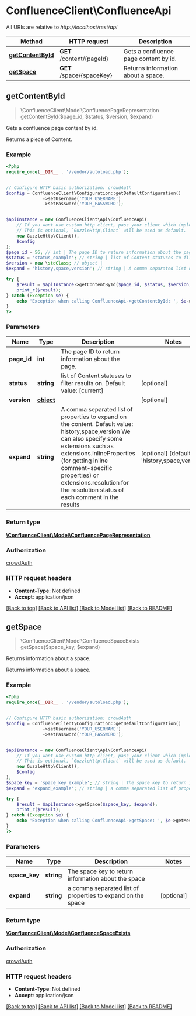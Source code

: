 # ConfluenceClient\ConfluenceApi

All URIs are relative to *http://localhost/rest/api*

Method | HTTP request | Description
------------- | ------------- | -------------
[**getContentById**](ConfluenceApi.md#getContentById) | **GET** /content/{pageId} | Gets a confluence page content by id.
[**getSpace**](ConfluenceApi.md#getSpace) | **GET** /space/{spaceKey} | Returns information about a space.



## getContentById

> \ConfluenceClient\Model\ConfluencePageRepresentation getContentById($page_id, $status, $version, $expand)

Gets a confluence page content by id.

Returns a piece of Content.

### Example

```php
<?php
require_once(__DIR__ . '/vendor/autoload.php');


// Configure HTTP basic authorization: crowdAuth
$config = ConfluenceClient\Configuration::getDefaultConfiguration()
              ->setUsername('YOUR_USERNAME')
              ->setPassword('YOUR_PASSWORD');


$apiInstance = new ConfluenceClient\Api\ConfluenceApi(
    // If you want use custom http client, pass your client which implements `GuzzleHttp\ClientInterface`.
    // This is optional, `GuzzleHttp\Client` will be used as default.
    new GuzzleHttp\Client(),
    $config
);
$page_id = 56; // int | The page ID to return information about the page.
$status = 'status_example'; // string | list of Content statuses to filter results on. Default value: [current]
$version = new \stdClass; // object | 
$expand = 'history,space,version'; // string | A comma separated list of properties to expand on the content. Default value: history,space,version We can also specify some extensions such as extensions.inlineProperties (for getting inline comment-specific properties) or extensions.resolution for the resolution status of each comment in the results

try {
    $result = $apiInstance->getContentById($page_id, $status, $version, $expand);
    print_r($result);
} catch (Exception $e) {
    echo 'Exception when calling ConfluenceApi->getContentById: ', $e->getMessage(), PHP_EOL;
}
?>
```

### Parameters


Name | Type | Description  | Notes
------------- | ------------- | ------------- | -------------
 **page_id** | **int**| The page ID to return information about the page. |
 **status** | **string**| list of Content statuses to filter results on. Default value: [current] | [optional]
 **version** | [**object**](../Model/.md)|  | [optional]
 **expand** | **string**| A comma separated list of properties to expand on the content. Default value: history,space,version We can also specify some extensions such as extensions.inlineProperties (for getting inline comment-specific properties) or extensions.resolution for the resolution status of each comment in the results | [optional] [default to &#39;history,space,version&#39;]

### Return type

[**\ConfluenceClient\Model\ConfluencePageRepresentation**](../Model/ConfluencePageRepresentation.md)

### Authorization

[crowdAuth](../../README.md#crowdAuth)

### HTTP request headers

- **Content-Type**: Not defined
- **Accept**: application/json

[[Back to top]](#) [[Back to API list]](../../README.md#documentation-for-api-endpoints)
[[Back to Model list]](../../README.md#documentation-for-models)
[[Back to README]](../../README.md)


## getSpace

> \ConfluenceClient\Model\ConfluenceSpaceExists getSpace($space_key, $expand)

Returns information about a space.

Returns information about a space.

### Example

```php
<?php
require_once(__DIR__ . '/vendor/autoload.php');


// Configure HTTP basic authorization: crowdAuth
$config = ConfluenceClient\Configuration::getDefaultConfiguration()
              ->setUsername('YOUR_USERNAME')
              ->setPassword('YOUR_PASSWORD');


$apiInstance = new ConfluenceClient\Api\ConfluenceApi(
    // If you want use custom http client, pass your client which implements `GuzzleHttp\ClientInterface`.
    // This is optional, `GuzzleHttp\Client` will be used as default.
    new GuzzleHttp\Client(),
    $config
);
$space_key = 'space_key_example'; // string | The space key to return information about the space
$expand = 'expand_example'; // string | a comma separated list of properties to expand on the space

try {
    $result = $apiInstance->getSpace($space_key, $expand);
    print_r($result);
} catch (Exception $e) {
    echo 'Exception when calling ConfluenceApi->getSpace: ', $e->getMessage(), PHP_EOL;
}
?>
```

### Parameters


Name | Type | Description  | Notes
------------- | ------------- | ------------- | -------------
 **space_key** | **string**| The space key to return information about the space |
 **expand** | **string**| a comma separated list of properties to expand on the space | [optional]

### Return type

[**\ConfluenceClient\Model\ConfluenceSpaceExists**](../Model/ConfluenceSpaceExists.md)

### Authorization

[crowdAuth](../../README.md#crowdAuth)

### HTTP request headers

- **Content-Type**: Not defined
- **Accept**: application/json

[[Back to top]](#) [[Back to API list]](../../README.md#documentation-for-api-endpoints)
[[Back to Model list]](../../README.md#documentation-for-models)
[[Back to README]](../../README.md)


